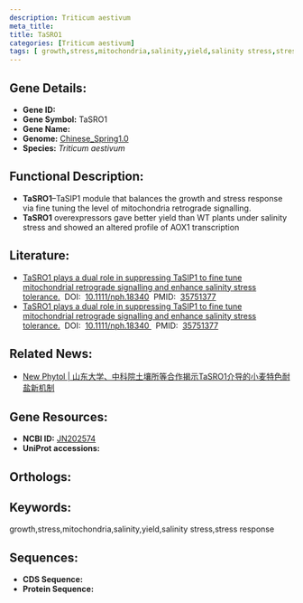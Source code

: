 ```yaml
---
description: Triticum aestivum
meta_title:
title: TaSRO1
categories: [Triticum aestivum]
tags: [ growth,stress,mitochondria,salinity,yield,salinity stress,stress response ]
---
```


## Gene Details:
- **Gene ID:**	[]()
- **Gene Symbol:** TaSRO1
- **Gene Name:** 
- **Genome:** [Chinese_Spring1.0]()
- **Species:** *Triticum aestivum*

## Functional Description:
   - **TaSRO1**–TaSIP1 module that balances the growth and stress response via fine tuning the level of mitochondria retrograde signalling.
   - **TaSRO1** overexpressors gave better yield than WT plants under salinity stress and showed an altered profile of AOX1 transcription

## Literature:
   - [TaSRO1 plays a dual role in suppressing TaSIP1 to fine tune mitochondrial retrograde signalling and enhance salinity stress tolerance.]( https://nph.onlinelibrary.wiley.com/doi/10.1111/nph.18340)&nbsp;&nbsp;DOI:&nbsp;&nbsp;[10.1111/nph.18340](https://nph.onlinelibrary.wiley.com/doi/10.1111/nph.18340)&nbsp;&nbsp;PMID:&nbsp;&nbsp;[35751377](https://pubmed.ncbi.nlm.nih.gov/35751377/)
   - [TaSRO1 plays a dual role in suppressing TaSIP1 to fine tune mitochondrial retrograde signalling and enhance salinity stress tolerance.]( https://academic.oup.com/plcell/article/26/1/164/6102305)&nbsp;&nbsp;DOI:&nbsp;&nbsp;[10.1111/nph.18340 ](https://academic.oup.com/plcell/article/26/1/164/6102305)&nbsp;&nbsp;PMID:&nbsp;&nbsp;[35751377](https://pubmed.ncbi.nlm.nih.gov/35751377/)

## Related News:
   - [New Phytol | 山东大学、中科院土壤所等合作揭示TaSRO1介导的小麦特色耐盐新机制](https://mp.weixin.qq.com/s?__biz=Mzg3MDEwNDEyMg==&mid=2247532194&idx=3&sn=3827c6662256ac5ea1bd56d2389e12bc&chksm=ce90d3f7f9e75ae1c697aba2b8d9b6d62b4f6db1f22ae2b358890b9acebf93cd8ec8186128e2&scene=27#wechat_redirect)

## Gene Resources:
- **NCBI ID:** [JN202574](https://www.ncbi.nlm.nih.gov/gene/?term=JN202574)
- **UniProt accessions:** [](https://www.uniprot.org/uniprotkb//entry)

## Orthologs:

## Keywords:
growth,stress,mitochondria,salinity,yield,salinity stress,stress response

## Sequences:
- **CDS Sequence:**
- **Protein Sequence:**
